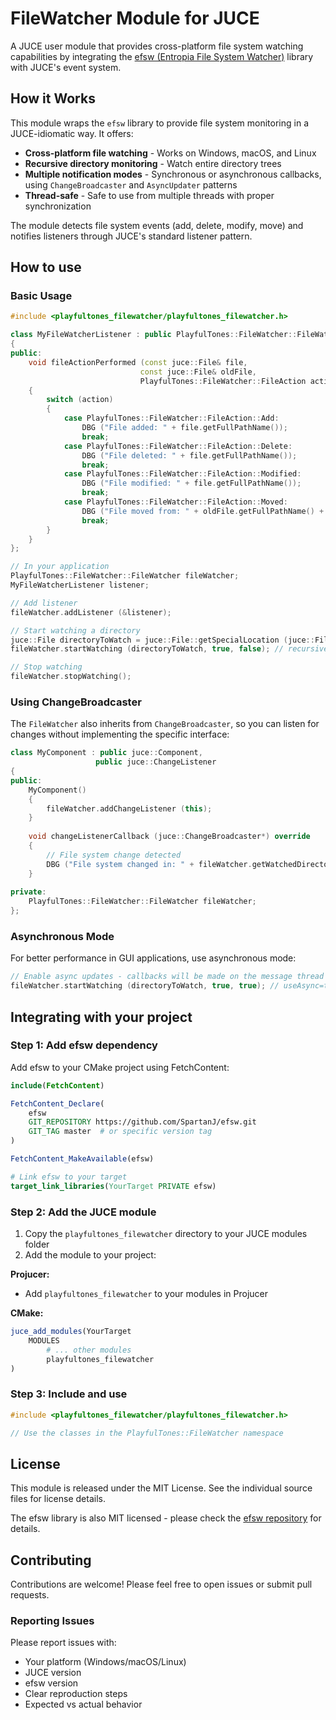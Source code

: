 # FileWatcher Module for JUCE

A JUCE user module that provides cross-platform file system watching capabilities by integrating the [efsw (Entropia File System Watcher)](https://github.com/SpartanJ/efsw) library with JUCE's event system.

## How it Works

This module wraps the `efsw` library to provide file system monitoring in a JUCE-idiomatic way. It offers:

- **Cross-platform file watching** - Works on Windows, macOS, and Linux
- **Recursive directory monitoring** - Watch entire directory trees
- **Multiple notification modes** - Synchronous or asynchronous callbacks, using `ChangeBroadcaster` and `AsyncUpdater` patterns
- **Thread-safe** - Safe to use from multiple threads with proper synchronization

The module detects file system events (add, delete, modify, move) and notifies listeners through JUCE's standard listener pattern.

## How to use

### Basic Usage

```cpp
#include <playfultones_filewatcher/playfultones_filewatcher.h>

class MyFileWatcherListener : public PlayfulTones::FileWatcher::FileWatcherListener
{
public:
    void fileActionPerformed (const juce::File& file, 
                             const juce::File& oldFile,
                             PlayfulTones::FileWatcher::FileAction action) override
    {
        switch (action)
        {
            case PlayfulTones::FileWatcher::FileAction::Add:
                DBG ("File added: " + file.getFullPathName());
                break;
            case PlayfulTones::FileWatcher::FileAction::Delete:
                DBG ("File deleted: " + file.getFullPathName());
                break;
            case PlayfulTones::FileWatcher::FileAction::Modified:
                DBG ("File modified: " + file.getFullPathName());
                break;
            case PlayfulTones::FileWatcher::FileAction::Moved:
                DBG ("File moved from: " + oldFile.getFullPathName() + " to: " + file.getFullPathName());
                break;
        }
    }
};

// In your application
PlayfulTones::FileWatcher::FileWatcher fileWatcher;
MyFileWatcherListener listener;

// Add listener
fileWatcher.addListener (&listener);

// Start watching a directory
juce::File directoryToWatch = juce::File::getSpecialLocation (juce::File::userDocumentsDirectory);
fileWatcher.startWatching (directoryToWatch, true, false); // recursive=true, async=false

// Stop watching
fileWatcher.stopWatching();
```

### Using ChangeBroadcaster

The `FileWatcher` also inherits from `ChangeBroadcaster`, so you can listen for changes without implementing the specific interface:

```cpp
class MyComponent : public juce::Component,
                   public juce::ChangeListener
{
public:
    MyComponent()
    {
        fileWatcher.addChangeListener (this);
    }
    
    void changeListenerCallback (juce::ChangeBroadcaster*) override
    {
        // File system change detected
        DBG ("File system changed in: " + fileWatcher.getWatchedDirectory().getFullPathName());
    }
    
private:
    PlayfulTones::FileWatcher::FileWatcher fileWatcher;
};
```

### Asynchronous Mode

For better performance in GUI applications, use asynchronous mode:

```cpp
// Enable async updates - callbacks will be made on the message thread
fileWatcher.startWatching (directoryToWatch, true, true); // useAsync=true
```

## Integrating with your project

### Step 1: Add efsw dependency

Add efsw to your CMake project using FetchContent:

```cmake
include(FetchContent)

FetchContent_Declare(
    efsw
    GIT_REPOSITORY https://github.com/SpartanJ/efsw.git
    GIT_TAG master  # or specific version tag
)

FetchContent_MakeAvailable(efsw)

# Link efsw to your target
target_link_libraries(YourTarget PRIVATE efsw)
```

### Step 2: Add the JUCE module

1. Copy the `playfultones_filewatcher` directory to your JUCE modules folder
2. Add the module to your project:

**Projucer:**
- Add `playfultones_filewatcher` to your modules in Projucer

**CMake:**
```cmake
juce_add_modules(YourTarget
    MODULES
        # ... other modules
        playfultones_filewatcher
)
```

### Step 3: Include and use

```cpp
#include <playfultones_filewatcher/playfultones_filewatcher.h>

// Use the classes in the PlayfulTones::FileWatcher namespace
```

## License

This module is released under the MIT License. See the individual source files for license details.

The efsw library is also MIT licensed - please check the [efsw repository](https://github.com/SpartanJ/efsw) for details.

## Contributing

Contributions are welcome! Please feel free to open issues or submit pull requests.

### Reporting Issues

Please report issues with:
- Your platform (Windows/macOS/Linux)
- JUCE version
- efsw version
- Clear reproduction steps
- Expected vs actual behavior
